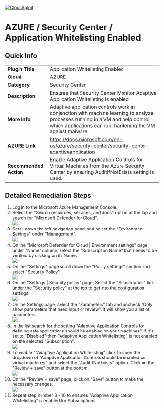 [![CloudSploit](https://cloudsploit.com/img/logo-new-big-text-100.png "CloudSploit")](https://cloudsploit.com)

# AZURE / Security Center / Application Whitelisting Enabled

## Quick Info

| | |
|-|-|
| **Plugin Title** | Application Whitelisting Enabled |
| **Cloud** | AZURE |
| **Category** | Security Center |
| **Description** | Ensures that Security Center Monitor Adaptive Application Whitelisting is enabled |
| **More Info** | Adaptive application controls work in conjunction with machine learning to analyze processes running in a VM and help control which applications can run, hardening the VM against malware. |
| **AZURE Link** | https://docs.microsoft.com/en-us/azure/security-center/security-center-adaptiveapplication |
| **Recommended Action** | Enable Adaptive Application Controls for Virtual Machines from the Azure Security Center by ensuring AuditIfNotExists setting is used. |

## Detailed Remediation Steps

1. Log in to the Microsoft Azure Management Console.
2. Select the "Search resources, services, and docs" option at the top and search for "Microsoft Defender for Cloud". </br> <img src="/resources/azure/securitycenter/application-whitelisting-enabled/step2.png"/>
3. Scroll down the left navigation panel and select the "Environment Settings" under "Management".</br> <img src="/resources/azure/securitycenter/application-whitelisting-enabled/step3.png"/>
4. On the "Microsoft Defender for Cloud | Environment settings" page under "Name" column, select the "Subscription Name" that needs to be verified by clicking on its Name.</br> <img src="/resources/azure/securitycenter/application-whitelisting-enabled/step4.png"/>
5. On the "Settings" page scroll down the "Policy settings" section and select "Security Policy".</br> <img src="/resources/azure/securitycenter/application-whitelisting-enabled/step5.png"/>
6. On the "Settings | Security policy" page, Select the "Subscription" link under the "Security policy" at the top to get into the configuration settings. </br> <img src="/resources/azure/securitycenter/application-whitelisting-enabled/step6.png"/>
7. On the Settings page, select the "Parameters" tab and uncheck "Only show parameters that need input or review". It will show you a list of parameters.</br> <img src="/resources/azure/securitycenter/application-whitelisting-enabled/step7.png"/>
8. In the list search for the setting "Adaptive Application Controls for defining safe applications should be enabled on your machines". If it's set to "Disabled" then "Adaptive Application Whitelisting" is not enabled on the selected "Subscription".</br> <img src="/resources/azure/securitycenter/application-whitelisting-enabled/step8.png"/>
9. To enable ""Adaptive Application Whitelisting" click to open the dropdown of "Adaptive Application Controls should be enabled on virtual machines" and select the "AuditIfNotExists" option. Click on the "Review + save" button at the bottom. </br> <img src="/resources/azure/securitycenter/application-whitelisting-enabled/step9.png"/>
10. On the "Review + save" page, click on "Save" button to make the necessary changes.</br> <img src="/resources/azure/securitycenter/application-whitelisting-enabled/step10.png"/>
11. Repeat step number 3 - 10 to ensures "Adaptive Application Whitelisting" is enabled for Subscriptions.</br>
